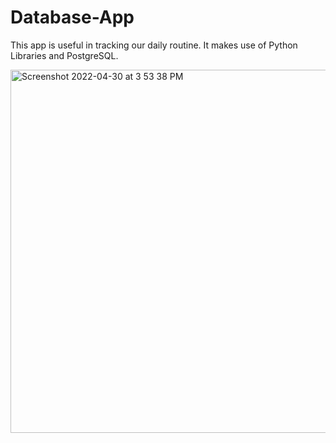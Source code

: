 # Database-App
This app is useful in tracking our daily routine.
It makes use of Python Libraries and PostgreSQL.
 
<img width="581" alt="Screenshot 2022-04-30 at 3 53 38 PM" src="https://user-images.githubusercontent.com/90612756/166101908-3c486fd9-18ec-48ce-8a66-16ddba60c851.png">
